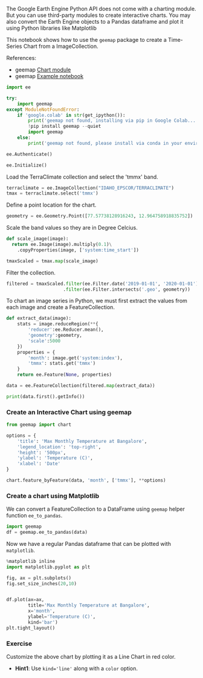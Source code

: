The Google Earth Engine Python API does not come with a charting module. But you can use third-party modules to create interactive charts. You may also convert the Earth Engine objects to a Pandas dataframe and plot it using Python libraries like Matplotlib

This notebook shows how to use the `geemap` package to create a Time-Series Chart from a ImageCollection.

References:

- geemap [Chart module](https://geemap.org/chart/)
- geemap [Example notebook](https://geemap.org/notebooks/63_charts/)



```python
import ee
```


```python
try:
    import geemap
except ModuleNotFoundError:
    if 'google.colab' in str(get_ipython()):
        print('geemap not found, installing via pip in Google Colab...')
        !pip install geemap --quiet
        import geemap
    else:
        print('geemap not found, please install via conda in your environment')
```


```python
ee.Authenticate()
```


```python
ee.Initialize()
```

Load the TerraClimate collection and select the 'tmmx' band.


```python
terraclimate = ee.ImageCollection("IDAHO_EPSCOR/TERRACLIMATE")
tmax = terraclimate.select('tmmx')
```

Define a point location for the chart.


```python
geometry = ee.Geometry.Point([77.57738128916243, 12.964758918835752])
```

Scale the band values so they are in Degree Celcius.


```python
def scale_image(image):
  return ee.Image(image).multiply(0.1)\
    .copyProperties(image, ['system:time_start'])

tmaxScaled = tmax.map(scale_image)
```

Filter the collection.


```python
filtered = tmaxScaled.filter(ee.Filter.date('2019-01-01', '2020-01-01')) \
                     .filter(ee.Filter.intersects('.geo', geometry))
```

To chart an image series in Python, we must first extract the values from each image and create a FeatureCollection.


```python
def extract_data(image):
    stats = image.reduceRegion(**{ 
        'reducer':ee.Reducer.mean(),
        'geometry':geometry,
        'scale':5000
    })
    properties = {
        'month': image.get('system:index'),
        'tmmx': stats.get('tmmx')
    }
    return ee.Feature(None, properties)

data = ee.FeatureCollection(filtered.map(extract_data))
```


```python
print(data.first().getInfo())
```

### Create an Interactive Chart using geemap


```python
from geemap import chart
```


```python
options = {
    'title': 'Max Monthly Temperature at Bangalore', 
    'legend_location': 'top-right',
    'height': '500px',
    'ylabel': 'Temperature (C)',
    'xlabel': 'Date'
}
```


```python
chart.feature_byFeature(data, 'month', ['tmmx'], **options)
```

### Create a chart using Matplotlib

We can convert a FeatureCollection to a DataFrame using `geemap` helper function `ee_to_pandas`.


```python
import geemap
df = geemap.ee_to_pandas(data)
```

Now we have a regular Pandas dataframe that can be plotted with `matplotlib`.


```python
%matplotlib inline
import matplotlib.pyplot as plt
```


```python
fig, ax = plt.subplots()
fig.set_size_inches(20,10)


df.plot(ax=ax,
        title='Max Monthly Temperature at Bangalore',
        x='month',
        ylabel='Temperature (C)',
        kind='bar')
plt.tight_layout()
```

### Exercise

Customize the above chart by plotting it as a Line Chart in red color.

- **Hint1**: Use `kind='line'` along with a `color` option.
